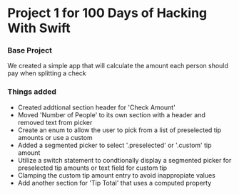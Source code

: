 # Project 1 for 100 Days of Hacking With Swift

### Base Project
We created a simple app that will calculate the amount each person should pay when splitting a check

### Things added
- Created addtional section header for 'Check Amount'
- Moved 'Number of People' to its own section with a header and removed text from picker
- Create an enum to allow the user to pick from a list of preselected tip amounts or use a custom
- Added a segmented picker to select '.preselected' or '.custom' tip amount
- Utilize a switch statement to condtionally display a segmented picker for preselected tip amounts or text field for custom tip
- Clamping the custom tip amount entry to avoid inappropiate values
- Add another section for 'Tip Total' that uses a computed property
